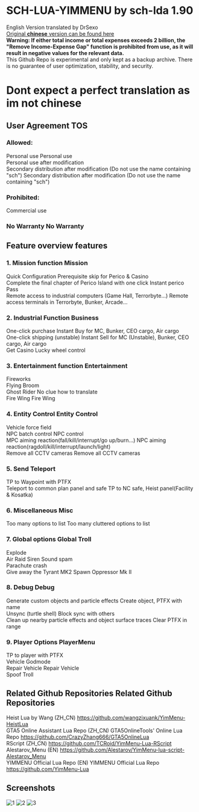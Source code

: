 # SCH-LUA-YIMMENU by sch-lda 1.90
English Version translated by DrSexo \
[Original **chinese** version can be found here](https://github.com/sch-lda/SCH-LUA-YIMMENU) \
**Warning: If either total income or total expenses exceeds 2 billion, the "Remove Income-Expense Gap" function is prohibited from use, as it will result in negative values for the relevant data.** \
This Github Repo is experimental and only kept as a backup archive. There is no guarantee of user optimization, stability, and security.
# Dont expect a perfect translation as im not chinese


## User Agreement TOS
### Allowed:
Personal use Personal use \
Personal use after modification \
Secondary distribution after modification (Do not use the name containing "sch") Secondary distribution after modification (Do not use the name containing "sch")
### Prohibited:
Commercial use
### No Warranty No Warranty
## Feature overview features
### 1. Mission function Mission
Quick Configuration Prerequisite skip for Perico & Casino\
Complete the final chapter of Perico Island with one click Instant perico Pass \
Remote access to industrial computers (Game Hall, Terrorbyte...) Remote access terminals in Terrorbyte, Bunker, Arcade...
### 2. Industrial Function Business
One-click purchase Instant Buy for MC, Bunker, CEO cargo, Air cargo\
One-click shipping (unstable) Instant Sell for MC (Unstable), Bunker, CEO cargo, Air cargo\
Get Casino Lucky wheel control
### 3. Entertainment function Entertainment
Fireworks \
Flying Broom \
Ghost Rider No clue how to translate \
Fire Wing Fire Wing
### 4. Entity Control Entity Control
Vehicle force field \
NPC batch control NPC control \
MPC aiming reaction(fall/kill/interrupt/go up/burn...) NPC aiming reaction(ragdoll/kill/interrupt/launch/light) \
Remove all CCTV cameras Remove all CCTV cameras
### 5. Send Teleport
TP to Waypoint with PTFX \
Teleport to common plan panel and safe TP to NC safe, Heist panel(Facility & Kosatka)
### 6. Miscellaneous Misc
Too many options to list Too many cluttered options to list
### 7. Global options Global Troll
Explode \
Air Raid Siren Sound spam \
Parachute crash \
Give away the Tyrant MK2 Spawn Oppressor Mk II
### 8. Debug Debug
Generate custom objects and particle effects Create object, PTFX with name\
Unsync (turtle shell) Block sync with others\
Clean up nearby particle effects and object surface traces Clear PTFX in range
### 9. Player Options PlayerMenu
TP to player with PTFX \
Vehicle Godmode \
Repair Vehicle Repair Vehicle \
Spoof Troll
## Related Github Repositories Related Github Repositories
Heist Lua by Wang (ZH_CN) https://github.com/wangzixuank/YimMenu-HeistLua \
GTA5 Online Assistant Lua Repo (ZH_CN) GTA5OnlineTools' Online Lua Repo https://github.com/CrazyZhang666/GTA5OnlineLua \
RScript (ZH_CN) https://github.com/TCRoid/YimMenu-Lua-RScript \
Alestarov_Menu (EN) https://github.com/Alestarov/YimMenu-lua-script-Alestarov_Menu \
YIMMENU Official Lua Repo (EN) YIMMENU Official Lua Repo https://github.com/YimMenu-Lua
## Screenshots 
![1](https://github.com/Drsexo/English-Sch-lua/assets/101467921/df7c29e5-50bd-4a61-b76a-ac1ab92d4aa8)
![2](https://github.com/Drsexo/English-Sch-lua/assets/101467921/d16ae327-556d-4bcd-9361-e47395e123e2)
![3](https://github.com/Drsexo/English-Sch-lua/assets/101467921/7062e682-f574-4928-9a0b-03d9375b7a56)




